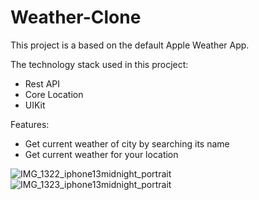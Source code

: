 # Weather-Clone
This project is a based on the default Apple Weather App.<br />

The technology stack used in this procject: <br />

  - Rest API
  - Core Location
  - UIKit
  
Features: <br />

  - Get current weather of city by searching its name
  - Get current weather for your location

![IMG_1322_iphone13midnight_portrait](https://user-images.githubusercontent.com/105413187/184245304-837b752d-fd69-4c3c-bc9f-91cfa6fa1dc9.png)
![IMG_1323_iphone13midnight_portrait](https://user-images.githubusercontent.com/105413187/184245315-353cdd53-0244-4b14-a1a1-69c2c13df5cc.png)
